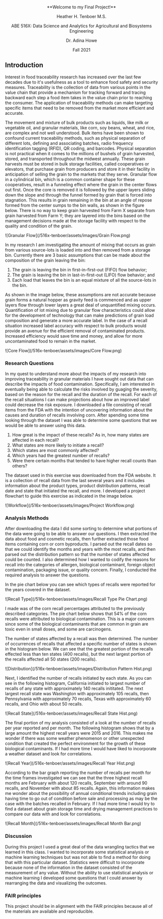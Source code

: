 <p align="center">
**Welcome to my Final Project!**
</p>

<p align="center">
Heather H. Tenboer M.S.
</p>

<p align="center">
ABE 516X: Data Science and Analytics for Agricultural and Biosystems Engineering
</p>
 
<p align="center">
Dr. Adina Howe
</p>

<p align="center">
Fall 2021
</p>

## Introduction
Interest in food traceability research has increased over the last few decades due to it's usefulness as a tool to enhance food safety and security measures. Traceability is the collection of data from various points in the value chain that provide a mechanism for tracking forward and tracing backward each step a food item takes in the value chain prior to reaching the consumer. The application of traceability methods can make targeting specific items that need to be removed from the market more efficient and accurate. 

The movement and mixture of bulk products such as liquids, like milk or vegetable oil, and granular materials, like corn, soy beans, wheat, and rice, are complex and not well understood. Bulk items have been shown to confound current traceability methods, such as physical separation of different lots, defining and associating batches, radio frequency identification tagging (RFID), QR coding, and barcodes. Physical separation is not practical when it comes to the millions of bushels of grain harvested, stored, and transported throughout the midwest annually. These grain harvests must be stored in bulk storage facilities, called cooperatives or elevators, that purchase grain from producers and store it in their facility in anticipation of selling the grain to the markets that they serve. Granular flow in a cylindrical bin, which is a common container shape for these cooperatives, result in a funneling effect where the grain in the center flows out first. Once the core is removed it is followed by the upper layers sliding down the slope and through the funnel formed by grain that is forced into stagnation. This results in grain remaining in the bin at an angle of repose formed from the center sumps to the bin walls, as shown in the figure below. There is no way to keep grain harvested from Farm X separate from grain harvested from Farm Y; they are layered into the bins based on the management decisions made at the storage facility with respect to the quality and condition of the grain. 
 
![Granular Flow](/516x-tenboer/assets/images/Grain Flow.png)

In my research I am investigating the amount of mixing that occurs as grain from various source-lots is loaded into and then removed from a storage bin. Currently there are 3 basic assumptions that can be made about the composition of the grain leaving the bin: 
  1. The grain is leaving the bin in first-in-first-out (FIFO) flow behavior;
  2. The grain is leaving the bin in last-in-first-out (LIFO) flow behavior; and
  3. Each load that leaves the bin is an equal mixture of all the source-lots in the bin. 

As shown in the image below, these assumptions are not accurate because grain forms a natural hopper as gravity feed is commenced and as upper layers flow through lower layers a great deal of unquantified mixing occurs. Quantification of lot mixing due to granular flow characteristics could allow for the development of technology that can make predictions of grain load composition and generate a more accurate label. In the case of a recall situation increased label accuracy with respect to bulk products would provide an avenue for the efficient removal of contaminated products. Increased efficiency would save time and money, and allow for more uncontaminated food to remain in the market.  

![Core Flow](/516x-tenboer/assets/images/Core Flow.png)

### Research Questions
In my quest to understand more about the impacts of my research into improving traceability in granular materials I have sought out data that can describe the impacts of food contamination. Specifically, I am interested in eventually being able to calculate the risks involved by guaging the severity, based on the reason for the recall and the duration of the recall. For each of the recall situations I can make projections about how an improved label could decrease the risk exposure. I downloaded a file consisting of recall items from the FDA with the intention of uncovering information about the causes and duration of recalls involving corn. After spending some time looking through the dataset I was able to determine some questions that we would be able to answer using this data. 

1. How great is the impact of these recalls? As in, how many states are affected in each recall?
2. What states are more likely to initiate a recall?
3. Which states are most commonly affected?
4. Which years had the greatest number of recalls?
5. Were there certain months that tended to have higher recall counts than others?

The dataset used in this exercise was downloaded from the FDA website. It is a collection of recall data from the last several years and it includes information about the product types, product distribution patterns, recall date and state that initiated the recall, and more. I developed a project flowchart to guide this exercise as indicated in the image below. 

![Workflow](/516x-tenboer/assets/images/Project Workflow.png)

### Analysis Methods
After downloading the data I did some sorting to determine what portions of the data were going to be able to answer our questions. I then extracted the data about food and cosmetic recalls, then further extracted those food items containing corn or corn byproducts. I parsed out the recall dates so that we could identify the months and years with the most recalls, and then parsed out the distribution pattern so that the number of states affected could be counted. I also determined how I wanted to codify the reasons for recall into the categories of allergen, biological contaminant, foreign object contamination, packaging issue, or quality concern. Finally, I conducted the required analysis to answer the questions. 

In the pie chart below you can see which types of recalls were reported for the years covered in the dataset. 

![Recall Type](/516x-tenboer/assets/images/Recall Type Pie Chart.png)

I made was of the corn recall percentages attributed to the previously described categories. The pie chart below shows that 54% of the corn recalls were attributed to biological contamination. This is a major concern since some of the biological contaminants that are common in grain are toxic even in small doses, and some are carcinogens. 



The number of states affected by a recall was then determined. The number of occurrences of recalls that affected a specific number of states is shown in the histogram below. We can see that the greatest portion of the recalls effected less than ten states (400 recalls), but the next largest portion of the recalls affected all 50 states (200 recalls). 

![Distribution](/516x-tenboer/assets/images/Distribution Pattern Hist.png)

Next, I identified the number of recalls initiated by each state. As you can see in the following histogram, California initiated to largest number of recalls of any state with approximately 140 recalls inititated. The next largest recall state was Washington with approximately 105 recalls, then Pennsylvania with approximately 70 recalls, Texas with approximately 60 recalls, and Ohio with about 50 recalls. 

![Recall State](/516x-tenboer/assets/images/Recall State Hist.png)

The final portion of my analysis consisted of a look at the number of recalls per year reported and per month. The following histogram shows that by a large amount the highest recall years were 2015 and 2016. This makes me wonder if there was some weather phenomenon or other unexpected condition that created the perfect environment for the growth of these biological contaminants. If I had more time I would have liked to incorporate a weather dataset and look for correlations. 

![Recall Year](/516x-tenboer/assets/images/Recall Year Hist.png)

According to the bar graph reporting the number of recalls per month for the time frames investigated we can see that the three highest recall months are February with about 120 recalls, September with around 90 recalls, and November with about 85 recalls. Again, this information makes me wonder about the possibility of annual conditional trends including grain having time to go out of condition before sale and processing as may be the case with the batches recalled in February. If I had more time I would try to find a dataset about grain storage time and drying management practices to compare our data with and look for correlations. 

![Recall Month](/516x-tenboer/assets/images/Recall Month Bar.png)

### Discussion
During this project I used a great deal of the data wrangling tactics that we learned in this class. I wanted to incorporate some statistical analysis or machine learning techniques but was not able to find a method for doing that with this particular dataset. Statistics were difficult to incorporate because none of the information in the dataset consisted of the measurement of any value. Without the ability to use statistical analysis or machine learning I developed some questions that I could answer by rearranging the data and visualizing the outcomes. 

### FAIR principles
This project should be in alignment with the FAIR principles because all of the materials are available and reproducible. 
